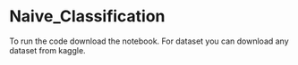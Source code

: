 # Naive_Classification

To run the code download the notebook.
For dataset you can download any dataset from kaggle.

